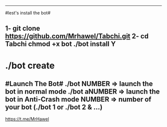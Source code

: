 -----------------------------------------------------------
#lest's install the bot#

1- git clone https://github.com/Mrhawel/Tabchi.git
2- cd Tabchi
chmod +x bot
./bot install
Y
-----------------
./bot create
=======================
#Launch The Bot#
./bot NUMBER => launch the bot in normal mode
./bot aNUMBER => launch the bot in Anti-Crash mode
NUMBER => number of your bot (./bot 1 or ./bot 2 & ...)
-----------------------------------------------------------
https://t.me/MrHawel
